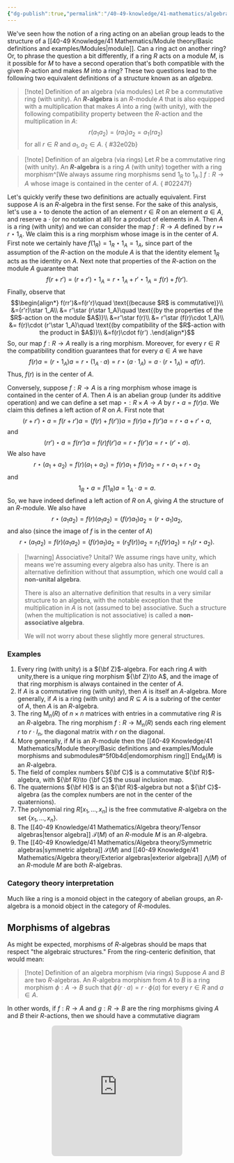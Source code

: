 ```yaml
---
{"dg-publish":true,"permalink":"/40-49-knowledge/41-mathematics/algebra-theory/algebras/","tags":["algebra_theory"],"updated":"2024-07-21T19:37:23-07:00"}
---
```


We've seen how the notion of a ring acting on an abelian group leads to the structure of a [[40-49 Knowledge/41 Mathematics/Module theory/Basic definitions and examples/Modules\|module]]. Can a ring act on another ring? Or, to phrase the question a bit differently, if a ring $R$ acts on a module $M$, is it possible for $M$ to have a second operation that's both compatible with the given $R$-action and makes $M$ into a ring? These two questions lead to the following two equivalent definitions of a structure known as an *algebra*.

>[!note] Definition of an algebra (via modules)
>Let $R$ be a commutative ring (with unity). An **$R$-algebra** is an $R$-module $A$ that is also equipped with a multiplication that makes $A$ into a ring (with unity), with the following compatibility property between the $R$-action and the multiplication in $A$:
>$$r(a_1a_2) = (ra_1)a_2 = a_1(ra_2)$$
>for all $r\in R$ and $a_1, a_2\in A$.
{ #32e02b}


>[!note] Definition of an algebra (via rings)
>Let $R$ be a commutative ring (with unity). An **$R$-algebra** is a ring $A$ (with unity) together with a ring morphism^[We always assume ring morphisms send $1_R$ to $1_A$.] $f:R\to A$ whose image is contained in the center of $A$.
{ #02247f}


Let's quickly verify these two definitions are actually equivalent. First suppose $A$ is an $R$-algebra in the first sense. For the sake of this analysis, let's use a $\star$ to denote the action of an element $r\in R$ on an element $a\in A$, and reserve a $\cdot$ (or no notation at all) for a product of elements in $A$. Then $A$ is a ring (with unity) and we can consider the map $f:R\to A$ defined by $r\mapsto r\star 1_A$. We claim this is a ring morphism whose image is in the center of $A$. First note we certainly have $f(1_R)=1_R\star 1_A = 1_A$, since part of the assumption of the $R$-action on the module $A$ is that the identity element $1_R$ acts as the identity on $A$. Next note that properties of the $R$-action on the module $A$ guarantee that
$$f(r+r')=(r+r')\star 1_A = r\star 1_A+r'\star 1_A = f(r)+f(r').$$
Finally, observe that
$$\begin{align*}
f(rr')&=f(r'r)\quad \text{(because $R$ is commutative)}\\
&=(r'r)\star 1_A\\
&= r'\star (r\star 1_A)\quad \text{(by the properties of the $R$-action on the module $A$)}\\
&=r'\star f(r)\\
&= r'\star (f(r)\cdot 1_A)\\
&= f(r)\cdot (r'\star 1_A)\quad \text{(by compatibility of the $R$-action with the product in $A$)}\\
&=f(r)\cdot f(r')
.\end{align*}$$
So, our map $f:R\to A$ really is a ring morphism. Moreover, for every $r\in R$ the compatibility condition guarantees that for every $a\in A$ we have
$$f(r)a = (r\star 1_A)a = r\star (1_A\cdot a) = r\star (a\cdot 1_A) = a\cdot (r\star 1_A)=af(r).$$
Thus, $f(r)$ is in the center of $A$.

Conversely, suppose $f:R\to A$ is a ring morphism whose image is contained in the center of $A$. Then $A$ is an abelian group (under its additive operation) and we can define a set map $\star:R\times A\to A$ by $r\star a = f(r)a$. We claim this defines a left action of $R$ on $A$. First note that
$$(r+r')\star a = f(r+r')a = (f(r)+f(r'))a = f(r)a+f(r')a=r\star a+r'\star a,$$
and
$$(rr')\star a = f(rr')a = f(r)f(r')a=r\star f(r')a = r\star (r'\star a).$$
We also have
$$r\star (a_1+a_2)=f(r)(a_1+a_2)=f(r)a_1+f(r)a_2=r\star a_1+r\star a_2$$
and
$$1_R\star a = f(1_R)a=1_A\cdot a = a.$$
So, we have indeed defined a left action of $R$ on $A$, giving $A$ the structure of an $R$-module. We also have
$$r\star (a_1a_2) = f(r)(a_1a_2) = (f(r)a_1)a_2=(r\star a_1)a_2,$$
and also (since the image of $f$ is in the center of $A$)
$$r\star (a_1a_2)=f(r)(a_1a_2)=(f(r)a_1)a_2=(r_1f(r))a_2=r_1(f(r)a_2)=r_1(r\star a_2).$$


>[!warning] Associative? Unital?
>We assume rings have unity, which means we're assuming every algebra also has unity. There is an alternative definition without that assumption, which one would call a **non-unital algebra**.
>
>There is also an alternative definition that results in a very similar structure to an algebra, with the notable exception that the multiplication in $A$ is not (assumed to be) associative. Such a structure (when the multiplication is not associative) is called a **non-associative algebra**.
>
>We will not worry about these slightly more general structures.

### Examples

1. Every ring (with unity) is a ${\bf Z}$-algebra. For each ring $A$ with unity,there is a unique ring morphism ${\bf Z}\to A$, and the image of that ring morphism is always contained in the center of $A$.
2. If $A$ is a commutative ring (with unity), then $A$ is itself an $A$-algebra. More generally, if $A$ is a ring (with unity) and $R\subseteq A$ is a subring of the center of $A$, then $A$ is an $R$-algebra.
3. The ring $\operatorname{M}_n(R)$ of $n\times n$ matrices with entries in a commutative ring $R$ is an $R$-algebra. The ring morphism $f:R\to \operatorname{M}_n(R)$ sends each ring element $r$ to $r\cdot I_n$, the diagonal matrix with $r$ on the diagonal.
4. More generally, if $M$ is an $R$-module then the [[40-49 Knowledge/41 Mathematics/Module theory/Basic definitions and examples/Module morphisms and submodules#^5f0b4d\|endomorphism ring]] $\operatorname{End}_R(M)$ is an $R$-algebra.
5. The field of complex numbers ${\bf C}$ is a commutative ${\bf R}$-algebra, with ${\bf R}\to {\bf C}$ the usual inclusion map.
6. The quaternions ${\bf H}$ is an ${\bf R}$-algebra but not a ${\bf C}$-algebra (as the complex numbers are not in the center of the quaternions).
7. The polynomial ring $R[x_1,\ldots , x_n]$ is the free commutative $R$-algebra on the set $\{x_1,\ldots, x_n\}$.
8. The [[40-49 Knowledge/41 Mathematics/Algebra theory/Tensor algebras\|tensor algebra]] $\mathcal{T}(M)$ of an $R$-module $M$ is an $R$-algebra.
9. The [[40-49 Knowledge/41 Mathematics/Algebra theory/Symmetric algebras\|symmetric algebra]] $\mathcal{S}(M)$ and [[40-49 Knowledge/41 Mathematics/Algebra theory/Exterior algebras\|exterior algebra]] $\bigwedge (M)$ of an $R$-module $M$ are both $R$-algebras.

### Category theory interpretation

Much like a ring is a monoid object in the category of abelian groups, an $R$-algebra is a monoid object in the category of $R$-modules.

## Morphisms of algebras

As might be expected, morphisms of $R$-algebras should be maps that respect "the algebraic structures." From the ring-centeric definition, that would mean:

>[!note] Definition of an algebra morphism (via rings)
>Suppose $A$ and $B$ are two $R$-algebras. An $R$-algebra morphism from $A$ to $B$ is a ring morphism $\phi:A\to B$ such that $\phi(r\cdot a)=r\cdot \phi(a)$ for every $r\in R$ and $a\in A$.

In other words, if $f:R\to A$ and $g:R\to B$ are the ring morphisms giving $A$ and $B$ their $R$-actions, then we should have a commutative diagram
<iframe class="quiver-embed" src="https://q.uiver.app/#q=WzAsMyxbMCwwLCJBIl0sWzIsMCwiQiJdLFsxLDEsIlIiXSxbMiwwLCJmIl0sWzIsMSwiZyIsMl0sWzAsMSwiXFxwaGkiXV0=&embed" width="300" height="300" style="border-radius: 8px; border: none; display: block; margin: auto"></iframe>
